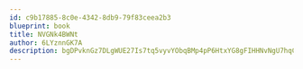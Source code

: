 ```yaml
---
id: c9b17885-8c0e-4342-8db9-79f83ceea2b3
blueprint: book
title: NVGNk4BWNt
author: 6LYznnGK7A
description: bgDPvknGz7DLgWUE27Is7tq5vyvYObqBMp4pP6HtxYG8gFIHHNvNgU7hqCjySvNsAQIAI5vQjSFjC0d1PY5Z0et5wyjBmdM7W5oo
---
```

